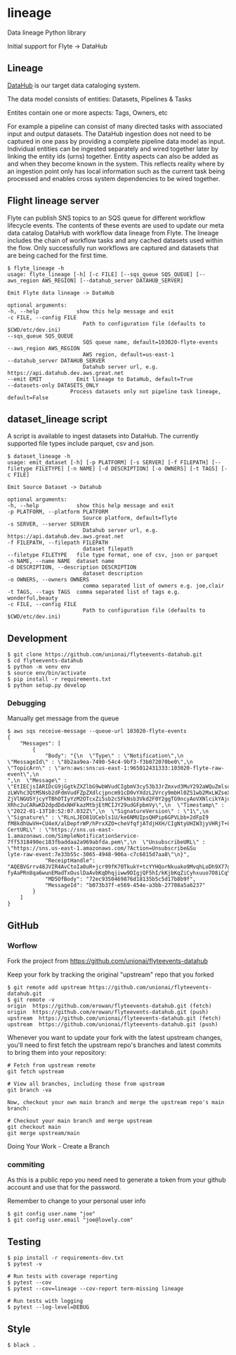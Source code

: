 # lineage

Data lineage Python library

Initial support for Flyte -> DataHub

## Lineage

[DataHub](https://datahubproject.io/) is our target data cataloging system. 

The data model consists of entities: Datasets, Pipelines & Tasks 

Entites contain one or more aspects: Tags, Owners, etc

For example a pipeline can consist of many directed tasks with associated input and output datasets. The DataHub ingestion does not need to be captured in one pass by providing a complete pipeline data model as input. Individual entities can be ingested separately and wired together later by linking the entity ids (urns) together. Entity aspects can also be added as and when they become known in the system. This reflects reality where by an ingestion point only has local information such as the current task being processed and enables cross system dependencies to be wired together. 


## Flight lineage server 

Flyte can publish SNS topics to an SQS queue for different workflow lifecycle events.
The contents of these events are used to update our meta data catalog DataHub with workflow
data lineage from Flyte. The lineage includes the chain of workflow tasks and any cached datasets used within the flow. Only successfully run workflows are captured and datasets that are being cached for the first time.



    $ flyte_lineage -h                                                                                                              
    usage: flyte_lineage [-h] [-c FILE] [--sqs_queue SQS_QUEUE] [--aws_region AWS_REGION] [--datahub_server DATAHUB_SERVER]         
                                                                                                                                    
    Emit Flyte data lineage -> DataHub                                                                                              
                                                                                                                                    
    optional arguments:                                                                                                             
    -h, --help            show this help message and exit                                                                         
    -c FILE, --config FILE                                                                                                        
                            Path to configuration file (defaults to $CWD/etc/dev.ini)                                               
    --sqs_queue SQS_QUEUE                                                                                                         
                            SQS queue name, default=103020-flyte-events                                                             
    --aws_region AWS_REGION                                                                                                       
                            AWS region, default=us-east-1                                                                           
    --datahub_server DATAHUB_SERVER                                                                                               
                            Datahub server url, e.g. https://api.datahub.dev.aws.great.net  
    --emit EMIT           Emit lineage to DataHub, default=True
    --datasets-only DATASETS_ONLY
                        Process datasets only not pipeline task lineage, default=False                                                                                    

## dataset_lineage script

A script is available to ingest datasets into DataHub. The currently supported file types include parquet, csv and json.

    $ dataset_lineage -h                                                                                                                                                 
    usage: emit_dataset [-h] [-p PLATFORM] [-s SERVER] [-f FILEPATH] [--filetype FILETYPE] [-n NAME] [-d DESCRIPTION] [-o OWNERS] [-t TAGS] [-c FILE]                 
                                                                                                                                                                    
    Emit Source Dataset -> Datahub                                                                                                                                                   
                                                                                                                                                                    
    optional arguments:                                                                                                                                               
    -h, --help            show this help message and exit                                                                                                           
    -p PLATFORM, --platform PLATFORM                                                                                                                                
                            Source platform, default=flyte                                                                                                            
    -s SERVER, --server SERVER                                                                                                                                      
                            Datahub server url, e.g. https://api.datahub.dev.aws.great.net                                                                      
    -f FILEPATH, --filepath FILEPATH                                                                                                                                
                            dataset filepath                                                                                                                          
    --filetype FILETYPE   file type format, one of csv, json or parquet                                                                                             
    -n NAME, --name NAME  dataset name                                                                                                                              
    -d DESCRIPTION, --description DESCRIPTION                                                                                                                       
                            dataset description                                                                                                                       
    -o OWNERS, --owners OWNERS                                                                                                                                      
                            comma separated list of owners e.g. joe,clair                                                                                             
    -t TAGS, --tags TAGS  comma separated list of tags e.g. wonderful,beauty                                                                                        
    -c FILE, --config FILE                                                                                                                                          
                            Path to configuration file (defaults to $CWD/etc/dev.ini)                                                                                 
                                                                                                                                                                                                                             

## Development

    $ git clone https://github.com/unionai/flyteevents-datahub.git
    $ cd flyteevents-datahub
    $ python -m venv env                                                                                
    $ source env/bin/activate                                                                      
    $ pip install -r requirements.txt
    $ python setup.py develop

### Debugging

Manually get message from the queue

    $ aws sqs receive-message --queue-url 103020-flyte-events                                                                                                                                               
    {                                                                                                                                                                                                       
        "Messages": [                                                                                                                                                                                       
            {                                                                                                                                                                                               
                "Body": "{\n  \"Type\" : \"Notification\",\n  \"MessageId\" : \"8b2aa9ea-7490-54c4-9bf3-f3b072070be0\",\n  \"TopicArn\" : \"arn:aws:sns:us-east-1:965012431333:103020-flyte-raw-event\",\n  
    ",\n  \"Message\" : \"EtIECjsIARIDcG9jGgtkZXZlbG9wbWVudCIgbmV3cy53b3JrZmxvd3MuY292aWQuZmlsdGVyX2RhdGEqA3YyMxIkCgJuMRIeCgNwb2MSC2RldmVsb3BtZW50IgpnaXQ3cTRxZGszIAIqCXByb3BlbGxlcjKvAgqSAmh0dHBzOi8vY29uc2
    zLWVhc3QtMSNsb2dFdmVudFZpZXdlcjpncm91cD0vYXdzL2Vrcy9mbHl0ZS1wb2MxLWZseXRlLWNsdXN0ZXIvY29udGFpbmVyczoqO3N0cmVhbT12YXIubG9nLmNvbnRhaW5lcnMuZ2l0N3E0cWRrMy1uMS0wX3BvYy1kZXZlbG9wbWVudF9naXQ3cTRxZGszLW4xLTA
    ZjVlNGU5YjcyYTBhOTIyYzM2OTcxZi5sb2cSFkNsb3Vkd2F0Y2ggTG9ncyAoVXNlcikYAjoLCNeIgI8GENuM1QhCc3MzOi8vYXBwLWlkLTEwMzAyMC1kZXAtaWQtMTAzMDIxLXV1LWlkLTVxcXppdmtoNXlhai9tZXRhZGF0YS9wcm9wZWxsZXIvcG9jLWRldmVsb3Bt
    XRhc2uCARwKD2dpdDdxNHFkazMtbjEtMCIJY29udGFpbmVy\",\n  \"Timestamp\" : \"2022-01-13T10:52:07.032Z\",\n  \"SignatureVersion\" : \"1\",\n  \"Signature\" : \"RLnLJEO81UCebls1U/ke6NMUIpsQHPip6GPVLbb+2dFpI9
    fM8kdhUwVH+CU4eX/alDepfrWP/hPrxXZO+cheVfqfjATdjHXH/CIgNtyUHIW3jyVHRjT+8/CGDmUwvEoV9xfT7L5tjfQUFs/pu5ov4MP6bUN3gvoXIkyKBOdATlJHqIZ5/QdbBJvUdo6xE9f2kz8x1VUQHXj8zXhU8T7kXFQDqgwbu3zUHMF32tkNkGLA8CKPqazILA
    CertURL\" : \"https://sns.us-east-1.amazonaws.com/SimpleNotificationService-7ff5318490ec183fbaddaa2a969abfda.pem\",\n  \"UnsubscribeURL\" : \"https://sns.us-east-1.amazonaws.com/?Action=Unsubscribe&Su
    lyte-raw-event:7e33b55c-3065-4948-906a-c7c6815d7aa8\"\n}",                                                                                                                                              
                "ReceiptHandle": "AQEBVGrrv48JVIR4AvCtoIa0uR+jcr99fK70TkukY+tcYYHQorNkuako9MvqhLoDh9X77gymQExN7KSfdN//zQ3S0MX129p9gbbQwA1YgoNhbVPMFEuQr9YtZHbxyVoDS1N5FZQH+8tXMsEDQOMalR4ZH9zylWBus9dq1Z1IRJ
    fyAaPRn8qa6wunEMadTxOuslDaAvbKqDhqjiww9DIgjQF5hI/kKjbKqZiCyhxuuo7O8iCqYRjvczMbgW0aU5lAoL3a91ZfkMPJbDwTYe5iodQt19Ktk97a2iYtFDUydFTeoqraRI+zpHyvJZ6kOAdI9X9xLmgh0DZo4AINEv5AvUhVyFNk4J2og==",             
                "MD5OfBody": "72ec9350469876d18135b5c5d17b8b9f",                                                                                                                                            
                "MessageId": "b073b37f-e569-454e-a3bb-27708a5a6237"                                                                                                                                         
            }                                                                                                                                                                                               
        ]                                                                                                                                                                                                   
    }                                                                                                                                                                                                       


## GitHub 

### Worflow

Fork the project from https://github.com/unionai/flyteevents-datahub


Keep your fork by tracking the original "upstream" repo that you forked

    $ git remote add upstream https://github.com/unionai/flyteevents-datahub.git
    $ git remote -v
    origin  https://github.com/erowan/flyteevents-datahub.git (fetch)
    origin  https://github.com/erowan/flyteevents-datahub.git (push)
    upstream  https://github.com/unionai/flyteevents-datahub.git (fetch)
    upstream  https://github.com/unionai/flyteevents-datahub.git (push) 


Whenever you want to update your fork with the latest upstream changes, you'll need to first fetch the upstream repo's branches and latest commits to bring them into your repository:

    # Fetch from upstream remote
    git fetch upstream

    # View all branches, including those from upstream
    git branch -va

    Now, checkout your own main branch and merge the upstream repo's main branch:

    # Checkout your main branch and merge upstream
    git checkout main
    git merge upstream/main

Doing Your Work - Create a Branch  

### commiting

As this is a public repo you need need to generate a token from your github account and use that for the password. 

Remember to change to your personal user info

    $ git config user.name "joe"
    $ git config user.email "joe@lovely.com"





##  Testing

    $ pip install -r requirements-dev.txt
    $ pytest -v
    
    # Run tests with coverage reporting
    $ pytest --cov  
    $ pytest --cov=lineage --cov-report term-missing lineage 

    # Run tests with logging
    $ pytest --log-level=DEBUG 


##  Style

    $ black .

